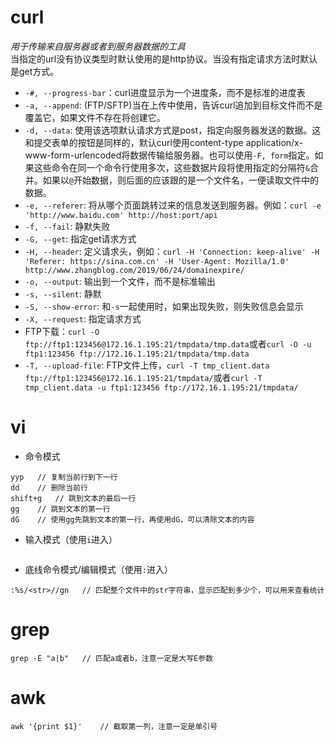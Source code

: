 # curl
*用于传输来自服务器或者到服务器数据的工具*  
当指定的url没有协议类型时默认使用的是http协议。当没有指定请求方法时默认是get方式。

- `-#, --progress-bar`：curl进度显示为一个进度条，而不是标准的进度表
- `-a, --append`: (FTP/SFTP)当在上传中使用，告诉curl追加到目标文件而不是覆盖它，如果文件不存在将创建它。
- `-d, --data`: 使用该选项默认请求方式是post，指定向服务器发送的数据。这和提交表单的按钮是同样的，默认curl使用content-type application/x-www-form-urlencoded将数据传输给服务器。也可以使用`-F, form`指定。如果这些命令在同一个命令行使用多次，这些数据片段将使用指定的分隔符`&`合并。如果以`@`开始数据，则后面的应该跟的是一个文件名，一便读取文件中的数据。
- `-e, --referer`: 将从哪个页面跳转过来的信息发送到服务器。例如：`curl -e 'http://www.baidu.com' http://host:port/api`
- `-f, --fail`: 静默失败
- `-G, --get`: 指定get请求方式
- `-H, --header`: 定义请求头，例如：`curl -H 'Connection: keep-alive' -H 'Referer: https://sina.com.cn' -H 'User-Agent: Mozilla/1.0' http://www.zhangblog.com/2019/06/24/domainexpire/`
- `-o, --output`: 输出到一个文件，而不是标准输出
- `-s, --silent`: 静默
- `-S, --show-error`: 和`-s`一起使用时，如果出现失败，则失败信息会显示
- `-X, --request`: 指定请求方式
- FTP下载：`curl -O ftp://ftp1:123456@172.16.1.195:21/tmpdata/tmp.data`或者`curl -O -u ftp1:123456 ftp://172.16.1.195:21/tmpdata/tmp.data`
- `-T, --upload-file`: FTP文件上传，`curl -T tmp_client.data ftp://ftp1:123456@172.16.1.195:21/tmpdata/`或者`curl -T tmp_client.data -u ftp1:123456 ftp://172.16.1.195:21/tmpdata/`

# vi
- 命令模式
```
yyp   // 复制当前行到下一行
dd    // 删除当前行
shift+g   // 跳到文本的最后一行
gg    // 跳到文本的第一行
dG    // 使用gg先跳到文本的第一行，再使用dG，可以清除文本的内容
```
- 输入模式（使用`i`进入）
```
```

- 底线命令模式/编辑模式（使用`:`进入）
```
:%s/<str>//gn   // 匹配整个文件中的str字符串，显示匹配到多少个，可以用来查看统计
```

# grep
```
grep -E "a|b"   // 匹配a或者b，注意一定是大写E参数
```

# awk
```
awk '{print $1}'    // 截取第一列，注意一定是单引号
```